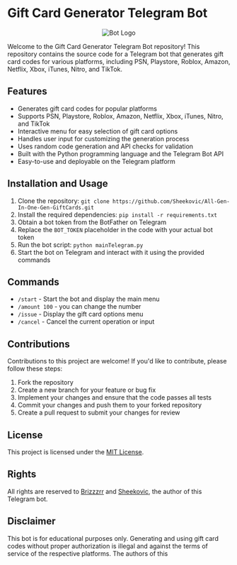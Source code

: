 <h1>Gift Card Generator Telegram Bot</h1>

<p align="center">
  <img src="https://avatars.githubusercontent.com/u/126974455?v=4" alt="Bot Logo">
</p>

<p>Welcome to the Gift Card Generator Telegram Bot repository! This repository contains the source code for a Telegram bot that generates gift card codes for various platforms, including PSN, Playstore, Roblox, Amazon, Netflix, Xbox, iTunes, Nitro, and TikTok.</p>

<h2>Features</h2>

<ul>
  <li>Generates gift card codes for popular platforms</li>
  <li>Supports PSN, Playstore, Roblox, Amazon, Netflix, Xbox, iTunes, Nitro, and TikTok</li>
  <li>Interactive menu for easy selection of gift card options</li>
  <li>Handles user input for customizing the generation process</li>
  <li>Uses random code generation and API checks for validation</li>
  <li>Built with the Python programming language and the Telegram Bot API</li>
  <li>Easy-to-use and deployable on the Telegram platform</li>
</ul>

<h2>Installation and Usage</h2>

<ol>
  <li>Clone the repository: <code>git clone https://github.com/Sheekovic/All-Gen-In-One-Gen-GiftCards.git</code></li>
  <li>Install the required dependencies: <code>pip install -r requirements.txt</code></li>
  <li>Obtain a bot token from the BotFather on Telegram</li>
  <li>Replace the <code>BOT_TOKEN</code> placeholder in the code with your actual bot token</li>
  <li>Run the bot script: <code>python mainTelegram.py</code></li>
  <li>Start the bot on Telegram and interact with it using the provided commands</li>
</ol>

<h2>Commands</h2>

<ul>
  <li><code>/start</code> - Start the bot and display the main menu</li>
  <li><code>/amount 100</code> - you can change the number</li>
  <li><code>/issue</code> - Display the gift card options menu</li>
  <li><code>/cancel</code> - Cancel the current operation or input</li>
</ul>

<h2>Contributions</h2>

<p>Contributions to this project are welcome! If you'd like to contribute, please follow these steps:</p>

<ol>
  <li>Fork the repository</li>
  <li>Create a new branch for your feature or bug fix</li>
  <li>Implement your changes and ensure that the code passes all tests</li>
  <li>Commit your changes and push them to your forked repository</li>
  <li>Create a pull request to submit your changes for review</li>
</ol>

<h2>License</h2>

<p>This project is licensed under the <a href="LICENSE">MIT License</a>.</p>

<h2>Rights</h2>

<p>All rights are reserved to <a href="https://github.com/brizzzrr">Brizzzrr</a> and <a href="https://github.com/Sheekovic">Sheekovic</a>, the author of this Telegram bot.</p>

<h2>Disclaimer</h2>

<p>This bot is for educational purposes only. Generating and using gift card codes without proper authorization is illegal and against the terms of service of the respective platforms. The authors of this
